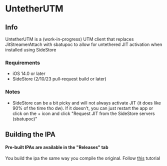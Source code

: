 # UntetherUTM

## Info

UntetherUTM is a (work-in-progress) UTM client that replaces JitStreamerAttach with sbatupoc to allow for untethered JIT activation when installed using SideStore

### Requirements

- iOS 14.0 or later
- SideStore (2/10/23 pull-request build or later)

### Notes

- SideStore can be a bit picky and will not always activate JIT (it does like 90% of the time tho dw). If it doesn't, you can just restart the app or click on the + icon and click "Request JIT from the SideStore servers (sbatupoc)"

## Building the IPA
#### Pre-built IPAs are available in the "Releases" tab
You build the ipa the same way you compile the original. Follow [this](Documentation/iOSDevelopment.md) tutorial
